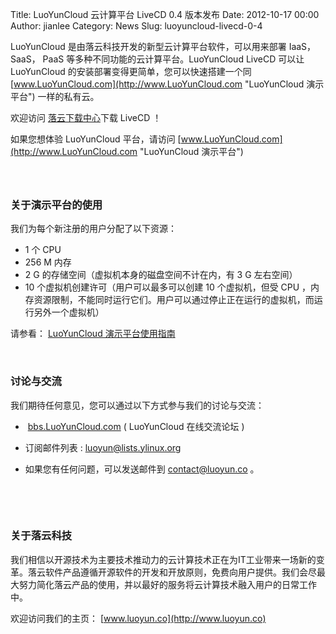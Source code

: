 Title: LuoYunCloud 云计算平台 LiveCD 0.4 版本发布
Date: 2012-10-17 00:00
Author: jianlee
Category: News
Slug: luoyuncloud-livecd-0-4

LuoYunCloud 是由落云科技开发的新型云计算平台软件，可以用来部署
IaaS，SaaS， PaaS 等多种不同功能的云计算平台。LuoYunCloud LiveCD 可以让
LuoYunCloud 的安装部署变得更简单，您可以快速搭建一个同
[www.LuoYunCloud.com](http://www.LuoYunCloud.com "LuoYunCloud 演示平台")
一样的私有云。

欢迎访问 [落云下载中心](http://dl.luoyun.co "落云下载中心")下载 LiveCD
！

如果您想体验 LuoYunCloud 平台，请访问
[www.LuoYunCloud.com](http://www.LuoYunCloud.com "LuoYunCloud 演示平台")

### 

 

### 关于演示平台的使用

我们为每个新注册的用户分配了以下资源：

- 1 个 CPU  
- 256 M 内存  
- 2 G 的存储空间（虚拟机本身的磁盘空间不计在内，有 3 G 左右空间）  
- 10 个虚拟机创建许可（用户可以最多可以创建 10 个虚拟机，但受 CPU
，内存资源限制，不能同时运行它们。用户可以通过停止正在运行的虚拟机，而运行另外一个虚拟机）

请参看： [LuoYunCloud 演示平台使用指南  
](http://www.luoyun.co/news/16 "LuoYunCloud 演示平台使用指南")

 

### 讨论与交流

我们期待任何意见，您可以通过以下方式参与我们的讨论与交流：

-    [bbs.LuoYunCloud.com](http://bbs.luoyuncloud.com "LuoYunCloud 交流论坛")
    ( LuoYunCloud 在线交流论坛 )

<!-- -->

-   订阅邮件列表 :
    [luoyun@lists.ylinux.org](http://lists.ylinux.org/mailman/listinfo/luoyun "http://lists.ylinux.org/mailman/listinfo/luoyun")

<!-- -->

-   如果您有任何问题，可以发送邮件到 <contact@luoyun.co> 。

 

 

### 关于落云科技

我们相信以开源技术为主要技术推动力的云计算技术正在为IT工业带来一场新的变革。落云软件产品遵循开源软件的开发和开放原则，免费向用户提供。我们会尽最大努力简化落云产品的使用，并以最好的服务将云计算技术融入用户的日常工作中。

欢迎访问我们的主页： [www.luoyun.co](http://www.luoyun.co)
